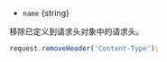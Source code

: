 <!-- YAML
added: v1.6.0
-->

* `name` {string}

移除已定义到请求头对象中的请求头。

```js
request.removeHeader('Content-Type');
```


